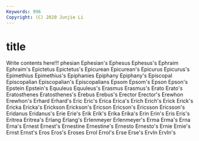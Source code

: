 ```yaml
---
Keywords: 996
Copyright: (C) 2020 Junjie Li
---
```


# title

Write contents here!!!
phesian
Ephesian's 
Ephesus 
Ephesus's 
Ephraim 
Ephraim's 
Epictetus 
Epictetus's 
Epicurean 
Epicurean's 
Epicurus
Epicurus's 
Epimethius 
Epimethius's 
Epiphanies 
Epiphany 
Epiphany's 
Episcopal 
Episcopalian 
Episcopalian's 
Episcopalians
Epsom 
Epsom's 
Epson 
Epson's 
Epstein 
Epstein's 
Equuleus 
Equuleus's 
Erasmus 
Erasmus's
Erato 
Erato's 
Eratosthenes 
Eratosthenes's 
Erebus 
Erebus's 
Erector 
Erector's 
Erewhon 
Erewhon's
Erhard 
Erhard's 
Eric 
Eric's 
Erica 
Erica's 
Erich 
Erich's 
Erick 
Erick's
Ericka 
Ericka's 
Erickson 
Erickson's 
Ericson 
Ericson's 
Ericsson 
Ericsson's 
Eridanus 
Eridanus's
Erie 
Erie's 
Erik 
Erik's 
Erika 
Erika's 
Erin 
Erin's 
Eris 
Eris's
Eritrea 
Eritrea's 
Erlang 
Erlang's 
Erlenmeyer 
Erlenmeyer's 
Erma 
Erma's 
Erna 
Erna's
Ernest 
Ernest's 
Ernestine 
Ernestine's 
Ernesto 
Ernesto's 
Ernie 
Ernie's 
Ernst 
Ernst's
Eros 
Eros's 
Eroses 
Errol 
Errol's 
Erse 
Erse's 
ErvIn 
ErvIn's 
